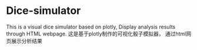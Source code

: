 # Dice-simulator
This is a visual dice simulator based on plotly, Display analysis results through HTML webpage. 这是基于plotly制作的可视化骰子模拟器， 通过html网页展示分析结果

